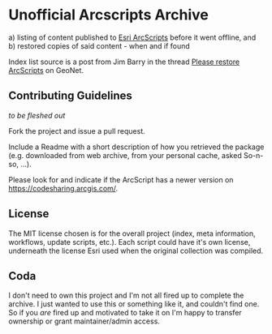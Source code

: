 # Unofficial Arcscripts Archive

a) listing of content published to [Esri ArcScripts][1] before it went offline, and  
b) restored copies of said content - when and if found


Index list source is a post from Jim Barry in the thread [Please restore ArcScripts][2] on GeoNet. 


## Contributing Guidelines

_to be fleshed out_

Fork the project and issue a pull request.  

Include a Readme with a short description of how you retrieved the package (e.g. downloaded from web archive, from your personal cache, asked So-n-so, ...).

Please look for and indicate if the ArcScript has a newer version on https://codesharing.arcgis.com/.




## License
The MIT license chosen is for the overall project (index, meta information, workflows, update scripts, etc.). Each script could have it's own license, underneath the license Esri used when the original collection was compiled.

  [1]: http://arcscripts.esri.com
  [2]: https://community.esri.com/thread/182094-please-restore-arcscripts

## Coda
I don't need to own this project and I'm not all fired up to complete the archive. I just wanted to use this or something like it, and couldn't find one. So if you _are_ fired up and motivated to take it on I'm happy to transfer ownership or grant maintainer/admin access. 
